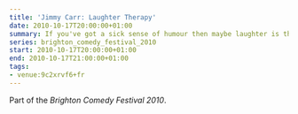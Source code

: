 ```yaml
---
title: 'Jimmy Carr: Laughter Therapy'
date: 2010-10-17T20:00:00+01:00
summary: If you've got a sick sense of humour then maybe laughter is the best medicine. <cite>Laughter Therapy</cite> is Jimmy's ninth solo show. It'll be an evening of none stop jokes, gags and banter.
series: brighton_comedy_festival_2010
start: 2010-10-17T20:00:00+01:00
end: 2010-10-17T21:00:00+01:00
tags:
- venue:9c2xrvf6+fr
---
```

Part of the _Brighton Comedy Festival 2010_.

